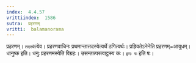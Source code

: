 ```yaml
---
index:  4.4.57
vrittiindex:  1586
sutra:  प्रहरणम्
vritti:  balamanorama 
---
```


प्रहरणम्। `तदस्ये`त्येव। प्रहरणवाचिनः प्रथमान्तात्तदस्येत्यर्थे ठगित्यर्थः। प्रह्रियतेऽनेनेति प्रहरणम्=आयुधम्। धानुष्क इति। धनुः प्रहरणमस्येति विग्रहः। उसन्तात्परत्वाट्ठस्य कः। `इणः षः` इति षः।

